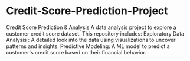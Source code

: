 # Credit-Score-Prediction-Project
Credit Score Prediction &amp; Analysis  A data analysis project to explore a customer credit score dataset. This repository includes:  Exploratory Data Analysis : A detailed look into the data using visualizations to uncover patterns and insights.  Predictive Modeling: A ML model to predict a customer's credit score based on their financial behavior.
